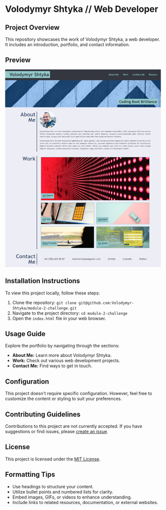 # Volodymyr Shtyka // Web Developer

## Project Overview
This repository showcases the work of Volodymyr Shtyka, a web developer. It includes an introduction, portfolio, and contact information.

## Preview
![Website Preview](./assets/images/screenshot.png)

## Installation Instructions
To view this project locally, follow these steps:
1. Clone the repository: `git clone git@github.com:Volodymyr-Shtyka/module-2-challenge.git`
2. Navigate to the project directory: `cd module-2-challenge`
3. Open the `index.html` file in your web browser.

## Usage Guide
Explore the portfolio by navigating through the sections:
- **About Me:** Learn more about Volodymyr Shtyka.
- **Work:** Check out various web development projects.
- **Contact Me:** Find ways to get in touch.

## Configuration
This project doesn't require specific configuration. However, feel free to customize the content or styling to suit your preferences.

## Contributing Guidelines
Contributions to this project are not currently accepted. If you have suggestions or find issues, please [create an issue](https://github.com/Volodymyr-Shtyka/web-developer-portfolio/issues).

## License
This project is licensed under the [MIT License](LICENSE).

## Formatting Tips
- Use headings to structure your content.
- Utilize bullet points and numbered lists for clarity.
- Embed images, GIFs, or videos to enhance understanding.
- Include links to related resources, documentation, or external websites.